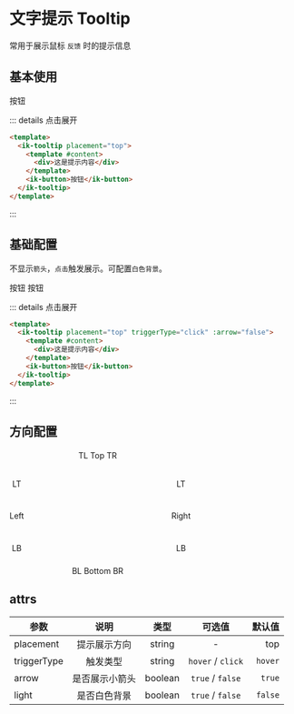 # 文字提示 Tooltip

常用于展示鼠标 `反馈` 时的提示信息

## 基本使用

<ik-tooltip placement="top">
  <template #content>
    <div>这是提示内容</div>
  </template>
  <ik-button>按钮</ik-button>
</ik-tooltip>

::: details 点击展开

```html
<template>
  <ik-tooltip placement="top">
    <template #content>
      <div>这是提示内容</div>
    </template>
    <ik-button>按钮</ik-button>
  </ik-tooltip>
</template>
```

:::

## 基础配置

不显示`箭头`，`点击`触发展示。可配置`白色背景`。

<ik-tooltip placement="top" triggerType="click" :arrow="false">
  <template #content>
    <div>这是提示内容</div>
  </template>
  <ik-button>按钮</ik-button>
</ik-tooltip>

<ik-tooltip placement="top" light triggerType="click" arrow>
<template #content>
<div>这是提示内容</div>
</template>
<ik-button>按钮</ik-button>
</ik-tooltip>

::: details 点击展开

```html
<template>
  <ik-tooltip placement="top" triggerType="click" :arrow="false">
    <template #content>
      <div>这是提示内容</div>
    </template>
    <ik-button>按钮</ik-button>
  </ik-tooltip>
</template>
```

:::

## 方向配置

<div class="box">

<div class="box1">
<ik-tooltip placement="left-start">
  <template #content>
    <div>文字提示</div>
  </template>
  <ik-button>LT</ik-button>
</ik-tooltip>
<ik-tooltip placement="left">
  <template #content>
    <div>文字提示</div>
  </template>
  <ik-button>Left</ik-button>
</ik-tooltip>
<ik-tooltip placement="left-end">
  <template #content>
    <div>文字提示</div>
  </template>
  <ik-button>LB</ik-button>
</ik-tooltip>
</div>

<div class="box2">
<div class="box2-top">
<ik-tooltip placement="top-start">
  <template #content>
    <div>文字提示</div>
  </template>
  <ik-button>TL</ik-button>
</ik-tooltip>
<ik-tooltip placement="top">
  <template #content>
    <div>文字提示</div>
  </template>
  <ik-button>Top</ik-button>
</ik-tooltip>
<ik-tooltip placement="top-end">
  <template #content>
    <div>文字提示</div>
  </template>
  <ik-button>TR</ik-button>
</ik-tooltip>
</div>
<div class="box2-bottom">
<ik-tooltip placement="bottom-start">
  <template #content>
    <div>文字提示</div>
  </template>
  <ik-button>BL</ik-button>
</ik-tooltip>
<ik-tooltip placement="bottom">
  <template #content>
    <div>文字提示</div>
  </template>
  <ik-button>Bottom</ik-button>
</ik-tooltip>
<ik-tooltip placement="bottom-end">
  <template #content>
    <div>文字提示</div>
  </template>
  <ik-button>BR</ik-button>
</ik-tooltip>
</div>
</div>
<div class="box1">
<ik-tooltip placement="right-start">
  <template #content>
    <div>文字提示</div>
  </template>
  <ik-button>LT</ik-button>
</ik-tooltip>
<ik-tooltip placement="right">
  <template #content>
    <div>文字提示</div>
  </template>
  <ik-button>Right</ik-button>
</ik-tooltip>
<ik-tooltip placement="right-end">
  <template #content>
    <div>文字提示</div>
  </template>
  <ik-button>LB</ik-button>
</ik-tooltip>
</div>

</div>

## attrs

| 参数        |      说明      |  类型   |      可选值       |  默认值 |
| ----------- | :------------: | :-----: | :---------------: | ------: |
| placement   |  提示展示方向  | string  |         -         |     top |
| triggerType |    触发类型    | string  | `hover` / `click` | `hover` |
| arrow       | 是否展示小箭头 | boolean | `true` / `false`  |  `true` |
| light       |  是否白色背景  | boolean | `true` / `false`  | `false` |

<style>
  .box {
    display: flex;
    margin-top: 40px;
  }
  .box1 {
    height: 130px;
    margin-top: 30px;
    display: flex;
    flex-direction: column;
    align-items: center;
    justify-content: space-between;
  }
  .box2 {
    width: 260px;
    height: 220px;
    margin-top: -20px;
    display: flex;
    flex-direction: column;
    align-items: center;
    justify-content: space-between;
  }
  .box2-top {
  }
  .box2-bottom {
    margin-top: 40px;
  }
  .box3 {
    width: 100px;
    display: flex;
    align-items: center;
  }
</style>
